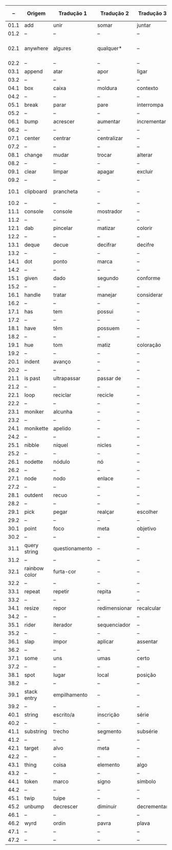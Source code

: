 |–|Origem|Tradução 1|Tradução 2|Tradução 3|Tradução 4|Tradução 5|
|------------|------------|------------|------------|------------|------------|------------|
|01.1|add|unir|somar|juntar|adicionar|–|
|01.2|–|–|–|–|–|–|
|02.1|anywhere|algures|qualquer*|–|–|em qualquer lugar|
|02.2|–|–|–|–|–|–|
|03.1|append|atar|apor|ligar|associar|–|
|03.2|–|–|–|–|–|–|
|04.1|box|caixa|moldura|contexto|circunstância|–|
|04.2|–|–|–|–|–|–|
|05.1|break|parar|pare|interrompa|interromper|–|
|05.2|–|–|–|–|–|–|
|06.1|bump|acrescer|aumentar|incrementar|acrescentar|–|
|06.2|–|–|–|–|–|–|
|07.1|center|centrar|centralizar|–|–|–|
|07.2|–|–|–|–|–|–|
|08.1|change|mudar|trocar|alterar|modificar|–|
|08.2|–|–|–|–|–|–|
|09.1|clear|limpar|apagar|excluir|clarear|
|09.2|–|–|–|–|–|–|
|10.1|clipboard|prancheta|–|–|área de transferência|–|
|10.2|–|–|–|–|–|–|
|11.1|console|console|mostrador|–|–|
|11.2|–|–|–|–|–|–|
|12.1|dab|pincelar|matizar|colorir|–|–|
|12.2|–|–|–|–|–|–|
|13.1|deque|decue|decifrar|decifre|–|–|
|13.2|–|–|–|–|–|–|
|14.1|dot|ponto|marca|–|–|–|
|14.2|–|–|–|–|–|–|
|15.1|given|dado|segundo|conforme|consoante|usando|
|15.2|–|–|–|–|–|–|
|16.1|handle|tratar|manejar|considerar|manipular|agente|
|16.2|–|–|–|–|–|–|
|17.1|has|tem|possui|–|–|–|
|17.2|–|–|–|–|–|–|
|18.1|have|têm|possuem|–|–|–|
|18.2|–|–|–|–|–|–|
|19.1|hue|tom|matiz| coloração|tonalidade|–|
|19.2|–|–|–|–|–|–|
|20.1|indent|avanço|–|–|–|
|20.2|–|–|–|–|–|–|
|21.1|is past|ultrapassar|passar de|–|–|–|
|21.2|–|–|–|–|–|–|
|22.1|loop|reciclar|recicle|–|–|–|
|22.2|–|–|–|–|–|–|
|23.1|moniker|alcunha|–|–|–|–|
|23.2|–|–|–|–|–|–|
|24.1|monikette|apelido|–|–|–|–|
|24.2|–|–|–|–|–|–|
|25.1|nibble|níquel|nicles|–|–|–|
|25.2|–|–|–|–|–|–|
|26.1|nodette|nódulo|nó|–|–|
|26.2|–|–|–|–|–|–|
|27.1|node|nodo|enlace|–|–|
|27.2|–|–|–|–|–|–|
|28.1|outdent|recuo|–|–|–|
|28.2|–|–|–|–|–|–|
|29.1|pick|pegar|realçar|escolher|separar|selecionar|
|29.2|–|–|–|–|–|–|
|30.1|point|foco|meta|objetivo|–|–|
|30.2|–|–|–|–|–|–|
|31.1|query string|questionamento|–|–|inscrição de consulta|
|31.2|–|–|–|–|–|–|
|32.1|rainbow color|furta-cor|–|–|cor do arco-íris|–|
|32.2|–|–|–|–|–|–|
|33.1|repeat|repetir|repita|–|–|–|
|33.2|–|–|–|–|–|–|
|34.1|resize|repor|redimensionar|recalcular|–|–|
|34.2|–|–|–|–|–|–|
|35.1|rider|iterador|sequenciador|–|–|–|
|35.2|–|–|–|–|–|–|
|36.1|slap|impor|aplicar|assentar|empregar|–|
|36.2|–|–|–|–|–|–|
|37.1|some|uns|umas|certo|algum|–|
|37.2|–|–|–|–|–|–|
|38.1|spot|lugar|local|posição|–|–|
|38.2|–|–|–|–|–|–|
|39.1|stack entry|empilhamento|–|–|entrada de pilha|–|
|39.2|–|–|–|–|–|–|
|40.1|string|escrito/a|inscrição|série|sequência|frase|
|40.2|–|–|–|–|–|–|
|41.1|substring|trecho|segmento|subsérie|subsequência|fragmento|
|41.2|–|–|–|–|–|–|
|42.1|target|alvo|meta|–|–|–|
|42.2|–|–|–|–|–|–|
|43.1|thing|coisa|elemento|algo|objeto|–|
|43.2|–|–|–|–|–|–|
|44.1|token|marco|signo|símbolo|marca|–|
|44.2|–|–|–|–|–|–|
|45.1|twip|tuipe|–|–|–|–|
|45.2|unbump|decrescer|diminuir|decrementar|subtrair|–|
|46.1|–|–|–|–|–|–|
|46.2|wyrd|ordin|pavra|plava|–|–|
|47.1|–|–|–|–|–|–|
|47.2|–|–|–|–|–|–|
